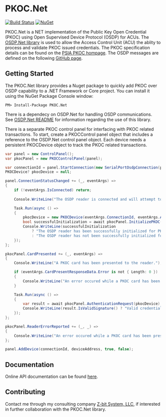 # PKOC.Net

[![Build Status](https://dev.azure.com/Z-bitSystems/PKOC.Net/_apis/build/status%2FZ-bit-Systems-LLC.PKOC.Net?branchName=develop)](https://dev.azure.com/Z-bitSystems/PKOC.Net/_build/latest?definitionId=2&branchName=develop)
[![NuGet](https://img.shields.io/nuget/v/PKOC.Net.svg?style=flat)](https://www.nuget.org/packages/PKOC.Net/)

PKOC.Net is a NET implementation of the Public Key Open Credential (PKOC) using Open Supervised Device Protocol (OSDP) for ACUs.
The [OSDP.Net library](https://github.com/bytedreamer/OSDP.Net) is used to allow the Access Control Unit (ACU) the ablity to process and validate PKOC issued credentials. The PKOC specification details can be found on the [PSIA PKOC hompage](https://psialliance.org/securecredentials/). 
The OSDP messages are defined on the following [GitHub page](https://github.com/smithee-solutions/openbadger/blob/main/discussions/PKOC/pkoc-osdp-acu.pdf).

## Getting Started

The PKOC.Net library provides a Nuget package to quickly add PKOC over OSDP capability to a .NET Framework or Core project.
You can install it using the NuGet Package Console window:

```shell
PM> Install-Package PKOC.Net
``` 

There is a dependecy on OSDP.Net for handling OSDP communications. 
See [OSDP.Net README](https://github.com/bytedreamer/OSDP.Net?tab=readme-ov-file) for information regarding the use of this library.

There is a separate PKOC control panel for interfacing with PKOC related transactions.
To start, create a PKOCControl panel object that includes a reference to the OSDP.Net control panel object.
Each device needs a persistent PKOCDevice object to track the PKOC related transactions.

```c#
var panel = new ControlPanel();
var pkocPanel = new PKOCControlPanel(panel);

var connectionId = panel.StartConnection(new SerialPortOsdpConnection(portName, baudRate));
PKOCDevice? pkocDevice = null;

panel.ConnectionStatusChanged += (_, eventArgs) =>
{
    if (!eventArgs.IsConnected) return;
    
    Console.WriteLine("The OSDP reader is connected and will attempt to initialize for PKOC.");

    Task.Run(async () =>
    {
        pkocDevice = new PKOCDevice(eventArgs.ConnectionId, eventArgs.Address);
        bool successfulInitialization = await pkocPanel.InitializePKOC(pkocDevice);
        Console.WriteLine(successfulInitialization
            ? "The OSDP reader has been successfully initialized for PKOC."
            : "The OSDP reader has not been successfully initialized for PKOC.");
    });
};

pkocPanel.CardPresented += (_, eventArgs) =>
{
    Console.WriteLine("A PKOC card has been presented to the reader.");

    if (eventArgs.CardPresentResponseData.Error is not { Length: 0 })
    {
        Console.WriteLine("An error occured while a PKOC card has been presented to the reader.");
    }

    Task.Run(async () =>
    {
        var result = await pkocPanel.AuthenticationRequest(pkocDevice);
        Console.WriteLine(result.IsValidSignature() ? "Valid credential found" : "Invalid credential found");
    });
};

pkocPanel.ReaderErrorReported += (_, _) =>
{
    Console.WriteLine("An error occured while a PKOC card has been presented to the reader.");
};

panel.AddDevice(connectionId, deviceAddress, true, false);
```

## Documentation

Online API documentation can be found [here](https://z-bitco.com/downloads/PKOC.Net/docs/html).

## Contributing

Contact me through my consulting company [Z-bit System, LLC](https://z-bitco.com), if interested in further collaboration with the PKOC.Net library.

